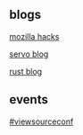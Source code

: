## blogs

[mozilla hacks](https://hacks.mozilla.org/)

[servo blog](https://blog.servo.org/)

[rust blog](https://blog.rust-lang.org/)


## events

[#viewsourceconf](https://viewsourceconf.org/berlin-2016/)


